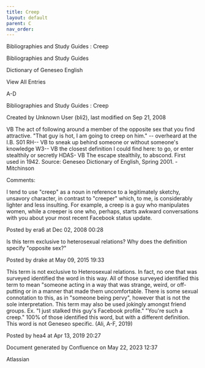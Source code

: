 ```yaml
---
title: Creep
layout: default
parent: C
nav_order:
---
```


Bibliographies and Study Guides : Creep

Bibliographies and Study Guides

Dictionary of Geneseo English

View All Entries

A-D

Bibliographies and Study Guides : Creep

Created by  Unknown User (bli2), last modified on Sep 21, 2008

VB The act of following around a member of the opposite sex that you find attractive. &quot;That guy is hot, I am going to creep on him.&quot; -- overheard at the I.B. S01 RH-- VB to sneak up behind someone or without someone's knowledge W3-- VB the closest definition I could find here: to go, or enter stealthily or secretly HDAS- VB The escape stealthily, to abscond. First used in 1942. Source: Geneseo Dictionary of English, Spring 2001. -Mitchinson

Comments:

I tend to use &quot;creep&quot; as a noun in reference to a legitimately sketchy, unsavory character, in contrast to &quot;creeper&quot; which, to me, is considerably lighter and less insulting. For example, a creep is a guy who manipulates women, while a creeper is one who, perhaps, starts awkward conversations with you about your most recent Facebook status update. 

Posted by era6 at Dec 02, 2008 00:28

Is this term exclusive to heterosexual relations? Why does the definition specify &quot;opposite sex?&quot;

Posted by drake at May 09, 2015 19:33

This term is not exclusive to Heterosexual relations. In fact, no one that was surveyed identified the word in this way. All of those surveyed identified this term to mean &quot;someone acting in a way that was strange, weird, or off-putting or in a manner that made them uncomfortable. There is some sexual connotation to this, as in &quot;someone being pervy&quot;, however that is not the sole interpretation. This term may also be used jokingly amongst friend groups. Ex. &quot;I just stalked this guy's Facebook profile.&quot; &quot;You're such a creep.&quot; 100% of those identified this word, but with a different definition. This word is not Geneseo specific. (Ali, A-F, 2019)

Posted by hea4 at Apr 13, 2019 20:27

Document generated by Confluence on May 22, 2023 12:37

Atlassian

